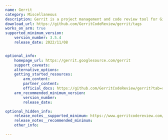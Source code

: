 ```yaml
---
name: Gerrit
category: Miscellaneous
description: Gerrit is a project management and code review tool for Git projects.
download_url: https://github.com/GerritCodeReview/gerrit/tags
works_on_arm: true
supported_minimum_version:
    version_number: 3.5.4
    release_date: 2022/11/08


optional_info:
    homepage_url: https://gerrit.googlesource.com/gerrit
    support_caveats:
    alternative_options:
    getting_started_resources:
        arm_content:
        partner_content:
        official_docs: https://github.com/GerritCodeReview/gerrit?tab=readme-ov-file#build
    arm_recommended_minimum_version:
        version_number:
        release_date:

optional_hidden_info:
    release_notes__supported_minimum: https://www.gerritcodereview.com/3.5.html#354
    release_notes__recommended_minimum:
    other_info:

---
```

